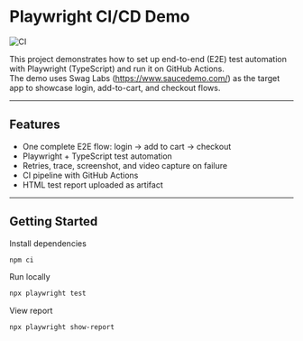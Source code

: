 # Playwright CI/CD Demo

![CI](https://github.com/AmirSean/Playwright-Demo/actions/workflows/e2e.yml/badge.svg)

This project demonstrates how to set up end-to-end (E2E) test automation with Playwright (TypeScript) and run it on GitHub Actions.  
The demo uses Swag Labs (https://www.saucedemo.com/) as the target app to showcase login, add-to-cart, and checkout flows.

---

## Features

- One complete E2E flow: login -> add to cart -> checkout
- Playwright + TypeScript test automation
- Retries, trace, screenshot, and video capture on failure
- CI pipeline with GitHub Actions
- HTML test report uploaded as artifact

---

## Getting Started

Install dependencies

```bash
npm ci
```

Run locally

```bash
npx playwright test
```

View report

```bash
npx playwright show-report
```
